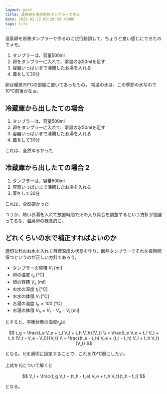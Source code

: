 ```yaml
---
layout: post
title: 温泉卵を真空断熱タンブラーで作る
date: 2022-02-22 09:20:09 +0900
tags: life
---
```


温泉卵を断熱タンブラーで作るのに試行錯誤して、ちょうど良い感じにできたのでメモ。

1. タンブラーは、容量500ml
2. 卵をタンブラーに入れて、常温の水50mlを足す
3. 容器いっぱいまで沸騰したお湯を入れる
4. 蓋をして30分

卵は暖房20℃の部屋に置いてあったもの。
常温の水は、この季節の水なので10℃前後かなぁ。

## 冷蔵庫から出したての場合

1. タンブラーは、容量500ml
2. 卵をタンブラーに入れて、常温の水50mlを足す
3. 容器いっぱいまで沸騰したお湯を入れる
4. 蓋をして30分

これは、全然ゆるかった

## 冷蔵庫から出したての場合 2

1. タンブラーは、容量500ml
3. 容器いっぱいまで沸騰したお湯を入れる
4. 蓋をして30分

これは、全然硬かった

つうか、熱いお湯を入れて放置時間で火の入り具合を調整するという方針が間違ってるな、温泉卵の概念的に。

## どれくらいの水で補正すればよいのか

適切な料のお水を入れて目標温度の状態を作り、断熱タンブラーでそれを長時間保つというのが正しい方針であろう。

- タンブラーの容積 $V_t$ [ml]
- 卵の温度 $t_e$ [℃]
- 卵の容積 $V_e$ [ml]
- お水の温度 $t_l$ [℃]
- お水の体積 $V_l$ [℃]
- お湯の温度 $t_h=100$ [℃]
- お湯の体積 $V_h = V_t - V_e - V_l$ [ml]

とすると、平衡状態の温度$t_g$は

$$
t_g = \frac{t_e V_e + t_l V_l + t_h V_h}{V_t} \\
    = \frac{t_e V_e + t_l V_l + t_h (V_t - V_e - V_l)}{V_t} \\
    = \frac{(t_e - t_h) V_e + (t_l - t_h) V_l + t_h V_t}{V_t}
$$

となる。$V_l$を適切に設定することで、これを70℃弱にしたい。

上式を$V_l$について解くと

$$
V_l = \frac{t_g V_t + (t_h - t_e) V_e + t_h V_t}{t_h - t_l}
$$

となる。
